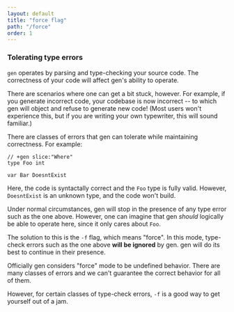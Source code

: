 ```yaml
---
layout: default
title: "force flag"
path: "/force"
order: 1
---
```


### Tolerating type errors

`gen` operates by parsing and type-checking your source code. The correctness of your code will affect gen's ability to operate.

There are scenarios where one can get a bit stuck, however. For example, if you generate incorrect code, your codebase is now incorrect -- to which gen will object and refuse to generate new code! (Most users won't experience this, but if you are writing your own typewriter, this will sound familiar.)

There are classes of errors that gen can tolerate while maintaining correctness. For example:

	// +gen slice:"Where"
	type Foo int

	var Bar DoesntExist

Here, the code is syntactally correct and the `Foo` type is fully valid. However, `DoesntExist` is an unknown type, and the code won't build.

Under normal circumstances, gen will stop in the presence of any type error such as the one above. However, one can imagine that gen *should* logically be able to operate here, since it only cares about `Foo`.

The solution to this is the `-f` flag, which means "force". In this mode, type-check errors such as the one above **will be ignored** by gen. gen will do its best to continue in their presence.

Officially gen considers "force" mode to be undefined behavior. There are many classes of errors and we can't guarantee the correct behavior for all of them.

However, for certain classes of type-check errors, `-f` is a good way to get yourself out of a jam.